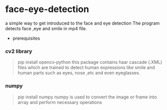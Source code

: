# face-eye-detection
a simple way to get introduced to the face and eye detection
The program detects face ,eye and smile in mp4 file.


* prerequisites
### cv2 library
> pip install opencv-python
this package contains haar cascade (.XML) files which are trained to detect human expressions like smile and human parts such as eyes, nose ,etc and even eyeglasses.
### numpy
> pip install numpy
numpy is used to convert the image or frame into array and perform necessary operations
